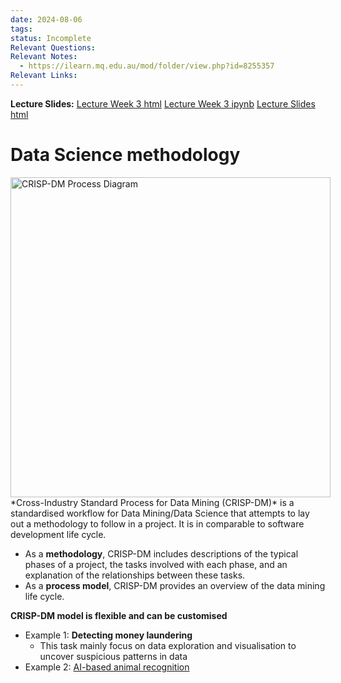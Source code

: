 ```yaml
---
date: 2024-08-06
tags: 
status: Incomplete
Relevant Questions: 
Relevant Notes:
  - https://ilearn.mq.edu.au/mod/folder/view.php?id=8255357
Relevant Links:
---
```

**Lecture Slides:**
[Lecture Week 3 html](Attachments/Lecture_Week_3.html)
[Lecture Week 3 ipynb](Attachments/Lecture_Week_3.ipynb)
[Lecture Slides html](Attachments/Lecture_Week_3.slides.html)

# Data Science methodology
<div style="float: left">
<a title="By Kenneth Jensen [CC BY-SA 3.0 (http://creativecommons.org/licenses/by-sa/3.0)], via Wikimedia Commons" href="https://commons.wikimedia.org/wiki/File%3ACRISP-DM_Process_Diagram.png"><img width="512" alt="CRISP-DM Process Diagram" src="https://upload.wikimedia.org/wikipedia/commons/thumb/b/b9/CRISP-DM_Process_Diagram.png/512px-CRISP-DM_Process_Diagram.png"/></a>
</div>
*Cross-Industry Standard Process for Data Mining (CRISP-DM)* is a standardised workflow for Data Mining/Data Science that attempts to lay out a methodology to follow in a project. It is in comparable to software development life cycle. 

- As a **methodology**, CRISP-DM includes descriptions of the typical phases of a project, the tasks involved with each phase, and an explanation of the relationships between these tasks.
- As a **process model**, CRISP-DM provides an overview of the data mining life cycle.

**CRISP-DM model is flexible and can be customised**
- Example 1: **Detecting money laundering**
	- This task mainly focus on data exploration and visualisation to uncover suspicious patterns in data
- Example 2: [AI-based animal recognition](https://siwalusoftware.com/)

